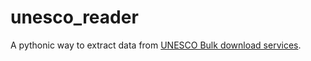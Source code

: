 # unesco_reader

A pythonic way to extract data from [UNESCO Bulk download services](https://apiportal.uis.unesco.org/bdds).


